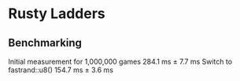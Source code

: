 
# Rusty Ladders


## Benchmarking

Initial measurement for 1,000,000 games                     284.1 ms ±   7.7 ms
Switch to fastrand::u8()                                    154.7 ms ±   3.6 ms